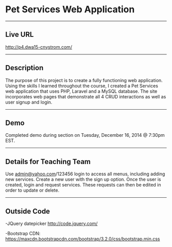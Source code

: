 # Pet Services Web Application

----
## Live URL
<http://p4.dwa15-cnystrom.com/>

----
## Description

The purpose of this project is to create a fully functioning web application. Using the skills I learned throughout the course, I created a Pet Services web application that uses PHP, Laravel and a MySQL database. The site incorporates web pages that demonstrate all 4 CRUD interactions as well as user signup and login.

----
## Demo

Completed demo during section on Tuesday, December 16, 2014 @ 7:30pm EST.

----
## Details for Teaching Team
Use admin@yahoo.com/123456 login to access all menus, including adding new services. Create a new user with the sign up option. Once the user is created, login and request services. These requests can then be edited in order to update or delete.

----
## Outside Code
-JQuery datepicker <http://code.jquery.com/>

-Bootstrap CDN: <https://maxcdn.bootstrapcdn.com/bootstrap/3.2.0/css/bootstrap.min.css>
